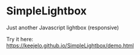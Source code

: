# SimpleLightbox
Just another Javascript lightbox (responsive)

Try it here: <br>
https://keejelo.github.io/SimpleLightbox/demo.html
